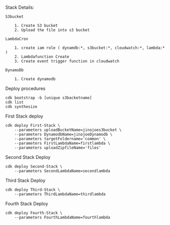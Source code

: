 Stack Details:
    
    S3bucket

        1. Create S3 bucket
        2. Upload the file into s3 bucket

    LambdaCron

        1. create iam role ( dynamdb:*, s3bucket:*, cloudwatch:*, lambda:* )
        2. Lambdafunction Create
        3. Create event trigger function in cloudwatch

    DynamoDb

        1. Create dynamodb

Deploy procedures
    
    cdk bootstrap -b [unique s3backetname] 
    cdk list
    cdk synthesize  

First Stack deploy

    cdk deploy First-Stack \
        --parameters uploadBucketName=jinojoes3bucket \
        --parameters DynamodbName=jinojoeDynamodb \
        --parameters targetFoldername='common' \
        --parameters FirstLambdaName=firstlambda \
        --parameters uploadZipfileName='files' 

Second Stack Deploy

    cdk deploy Second-Stack \
        --parameters SecondLambdaName=secondlambda 

Third Stack Deploy

    cdk deploy Third-Stack \
        --parameters ThirdLambdaName=thirdlambda 

Fourth Stack Deploy

    cdk deploy Fourth-Stack \
        --parameters FourthLambdaName=fourthlambda 
